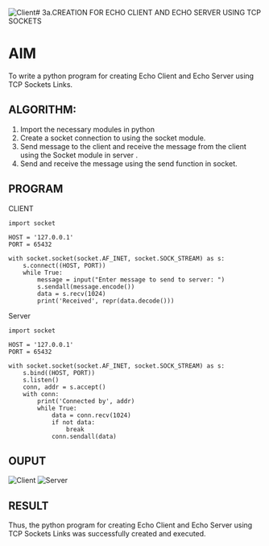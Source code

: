 ![Client](https://github.com/hemreddy2005/3a.Sockets_Creation_for_Echo_Client_and_Echo_Server/assets/145633111/8a7afafc-163d-490a-b70f-4569414efb41)# 3a.CREATION FOR ECHO CLIENT AND ECHO SERVER USING TCP SOCKETS
# AIM
To write a python program for creating Echo Client and Echo Server using TCP
Sockets Links.
## ALGORITHM:
1. Import the necessary modules in python
2. Create a socket connection to using the socket module.
3. Send message to the client and receive the message from the client using the Socket module in
 server .
4. Send and receive the message using the send function in socket.
## PROGRAM
CLIENT
```
import socket

HOST = '127.0.0.1'  
PORT = 65432        

with socket.socket(socket.AF_INET, socket.SOCK_STREAM) as s:
    s.connect((HOST, PORT))
    while True:
        message = input("Enter message to send to server: ")
        s.sendall(message.encode())
        data = s.recv(1024)
        print('Received', repr(data.decode()))
```
Server
```
import socket

HOST = '127.0.0.1'  
PORT = 65432       

with socket.socket(socket.AF_INET, socket.SOCK_STREAM) as s:
    s.bind((HOST, PORT))
    s.listen()
    conn, addr = s.accept()
    with conn:
        print('Connected by', addr)
        while True:
            data = conn.recv(1024)
            if not data:
                break
            conn.sendall(data)
```
## OUPUT
![Client](https://github.com/hemreddy2005/3a.Sockets_Creation_for_Echo_Client_and_Echo_Server/assets/145633111/48cc42b4-41ec-4a61-ae80-44aed73614e8)
![Server](https://github.com/hemreddy2005/3a.Sockets_Creation_for_Echo_Client_and_Echo_Server/assets/145633111/3f84f0fa-076c-4837-9f7c-01147dfc27b7)
## RESULT
Thus, the python program for creating Echo Client and Echo Server using TCP Sockets Links 
was successfully created and executed.
